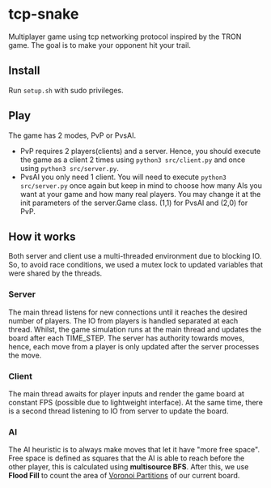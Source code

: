 # tcp-snake

Multiplayer game using tcp networking protocol inspired by the TRON game. The goal is to make your opponent hit your trail.

## Install

Run ```setup.sh``` with sudo privileges.

## Play
The game has 2 modes, PvP or PvsAI.
- PvP requires 2 players(clients) and a server. Hence, you should execute the game as a client 2 times using ```python3 src/client.py``` and once using ```python3 src/server.py```.
- PvsAI you only need 1 client. You will need to execute ```python3 src/server.py``` once again but keep in mind to choose how many AIs you want at your game and how many real players. You may change it at the init parameters of the server.Game class. (1,1) for PvsAI and (2,0) for PvP.

## How it works

Both server and client use a multi-threaded environment due to blocking IO. So, to avoid race conditions, we used a mutex lock to updated variables that were shared by the threads.

### Server

The main thread listens for new connections until it reaches the desired number of players. The IO from players is handled separated at each thread. Whilst, the game simulation runs at the main thread and updates the board after each TIME_STEP. The server has authority towards moves, hence, each move from a player is only updated after the server processes the move.

### Client

The main thread awaits for player inputs and render the game board at constant FPS (possible due to lightweight interface). At the same time, there is a second thread listening to IO from server to update the board.

### AI

The AI heuristic is to always make moves that let it have "more free space". Free space is defined as squares that the AI is able to reach before the other player, this is calculated using **multisource BFS**. After this, we use **Flood Fill** to count the area of [Voronoi Partitions](https://en.wikipedia.org/wiki/Voronoi_diagram) of our current board.
